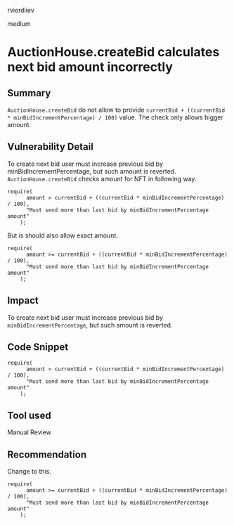 rvierdiiev

medium

# AuctionHouse.createBid calculates next bid amount incorrectly

## Summary
`AuctionHouse.createBid` do not allow to provide `currentBid + ((currentBid * minBidIncrementPercentage) / 100)` value. The check only allows bigger amount.
## Vulnerability Detail
To create next bid user must increase previous bid by minBidIncrementPercentage, but such amount is reverted.
`AuctionHouse.createBid` checks amount for NFT in following way.

```solidity
require(
      amount > currentBid + ((currentBid * minBidIncrementPercentage) / 100),
      "Must send more than last bid by minBidIncrementPercentage amount"
    );
```

But is should also allow exact amount.

```solidity
require(
      amount >= currentBid + ((currentBid * minBidIncrementPercentage) / 100),
      "Must send more than last bid by minBidIncrementPercentage amount"
    );
```
## Impact
To create next bid user must increase previous bid by `minBidIncrementPercentage`, but such amount is reverted.
## Code Snippet
```solidity
require(
      amount > currentBid + ((currentBid * minBidIncrementPercentage) / 100),
      "Must send more than last bid by minBidIncrementPercentage amount"
    );
```
## Tool used

Manual Review

## Recommendation
Change to this.

```solidity
require(
      amount >= currentBid + ((currentBid * minBidIncrementPercentage) / 100),
      "Must send more than last bid by minBidIncrementPercentage amount"
    );
```